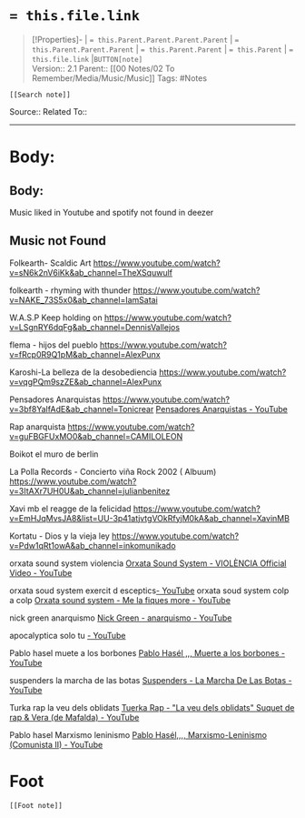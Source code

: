 # `= this.file.link`
>[!Properties]- | `= this.Parent.Parent.Parent.Parent` |  `= this.Parent.Parent.Parent` | `= this.Parent.Parent` | `= this.Parent` | `= this.file.link` |`BUTTON[note]`  
>Version:: 2.1
>Parent:: [[00 Notes/02 To Remember/Media/Music/Music]]
>Tags: #Notes
```meta-bind-embed
[[Search note]]
```
Source::
Related To::
***
# Body:

## Body:
Music liked in Youtube and spotify not found in deezer


## Music not Found
Folkearth- Scaldic Art https://www.youtube.com/watch?v=sN6k2nV6iKk&ab_channel=TheXSquwulf

folkearth - rhyming with thunder https://www.youtube.com/watch?v=NAKE_73S5x0&ab_channel=IamSatai

W.A.S.P Keep holding on  https://www.youtube.com/watch?v=LSgnRY6dqFg&ab_channel=DennisVallejos

flema -  hijos del pueblo https://www.youtube.com/watch?v=fRcp0R9Q1pM&ab_channel=AlexPunx

 Karoshi-La belleza de la desobediencia https://www.youtube.com/watch?v=vqgPQm9szZE&ab_channel=AlexPunx

Pensadores Anarquistas https://www.youtube.com/watch?v=3bf8YalfAdE&ab_channel=Tonicrear
[Pensadores Anarquistas - YouTube](https://www.youtube.com/watch?v=3bf8YalfAdE)

Rap anarquista https://www.youtube.com/watch?v=guFBGFUxMO0&ab_channel=CAMILOLEON

Boikot el muro de berlin 

La Polla Records - Concierto viña Rock 2002 ( Albuum) https://www.youtube.com/watch?v=3ItAXr7UH0U&ab_channel=julianbenitez 

Xavi mb el reagge de la felicidad https://www.youtube.com/watch?v=EmHJqMvsJA8&list=UU-3p41atjvtgVOkRfyjM0kA&ab_channel=XavinMB
 
 Kortatu - Dios y la vieja ley https://www.youtube.com/watch?v=Pdw1qRt1owA&ab_channel=inkomunikado

orxata sound system violencia [Orxata Sound System - VIOLÈNCIA Official Video - YouTube](https://www.youtube.com/watch?v=FBAj_qD2uFY&ab_channel=ORXATA)

orxata soud system  exercit d esceptics[- YouTube](https://www.youtube.com/watch?v=JPpqtcce_w4)
orxata soud system colp a colp [Orxata sound system - Me la fiques more - YouTube](https://www.youtube.com/watch?v=I6m3fUgsk2E&list=RDKmEkTJ7Fbh0&start_radio=1&ab_channel=JordideSantJordi)

nick green anarquismo [Nick Green - anarquismo - YouTube](https://www.youtube.com/watch?v=cUMOAvTjbH8&ab_channel=nickgreeen)

apocalyptica solo tu [- YouTube](https://www.youtube.com/watch?v=o4kc87gqVnc)

Pablo hasel muete a los borbones [Pablo Hasél ,,, Muerte a los borbones - YouTube](https://www.youtube.com/watch?list=RDdq8wERRgY94&v=qYgEWhpYyb0)

suspenders la marcha de las botas [Suspenders - La Marcha De Las Botas - YouTube](https://www.youtube.com/watch?v=1QmnBy__tkM)

Turka rap la veu dels oblidats [Tuerka Rap - "La veu dels oblidats" Suquet de rap & Vera (de Mafalda) - YouTube](https://www.youtube.com/watch?ab_channel=LaTuerka&v=NGCNbAlIcJo)

Pablo hasel Marxismo leninismo  [Pablo Hasél,,,, Marxismo-Leninismo (Comunista II) - YouTube](https://www.youtube.com/watch?ab_channel=PabloHasel&v=eakiePMbIBU)











# Foot
```meta-bind-embed
[[Foot note]]
``` 